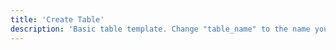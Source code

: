 ```yaml
---
title: 'Create Table'
description: 'Basic table template. Change "table_name" to the name you prefer.'
---
```


<!-- Content of the page -->
